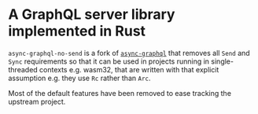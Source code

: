 # A GraphQL server library implemented in Rust

`async-graphql-no-send` is a fork of [`async-graphql`](https://github.com/async-graphql/async-graphql)
that removes all `Send` and `Sync` requirements so that it can be used in projects running in single-threaded
contexts e.g. wasm32, that are written with that explicit assumption e.g. they use `Rc` rather than `Arc`.

Most of the default features have been removed to ease tracking the upstream project.
